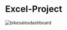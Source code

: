 # Excel-Project


![bikesalesdashboard](https://github.com/user-attachments/assets/5326ab19-d486-4bb7-bef9-a9b2c6f4d0a8)
